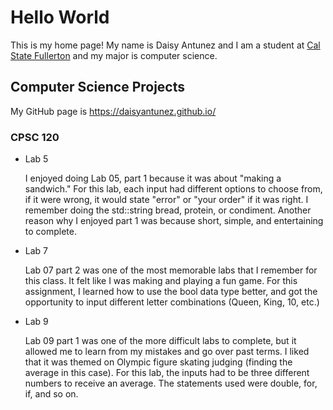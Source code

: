 # Hello World
This is my home page! My name is Daisy Antunez and I am a student at [Cal State Fullerton](http://www.fullerton.edu/) and my major is computer science.

## Computer Science Projects

My GitHub page is https://daisyantunez.github.io/

### CPSC 120

* Lab 5

    I enjoyed doing Lab 05, part 1 because it was about "making a sandwich." For this lab, each input had different options to choose from, if it were wrong, it would state "error" or "your order" if it was right. I remember doing the std::string bread, protein, or condiment. Another reason why I enjoyed part 1 was because short, simple, and entertaining to complete.

* Lab 7

    Lab 07 part 2 was one of the most memorable labs that I remember for this class. It felt like I was making and playing a fun game. For this assignment, I learned how to use the bool data type better, and got the opportunity to input different letter combinations (Queen, King, 10, etc.)

* Lab 9

    Lab 09 part 1 was one of the more difficult labs to complete, but it allowed me to learn from my mistakes and go over past terms. I liked that it was themed on Olympic figure skating judging (finding the average in this case). For this lab, the inputs had to be three different numbers to receive an average. The statements used were double, for, if, and so on.
